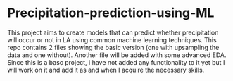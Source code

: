 # Precipitation-prediction-using-ML
This project aims to create models that can predict whether precipitation will occur or not in LA using common machine learning techniques.
This repo contains 2 files showing the basic version (one with upsampling the data and one without).
Another file will be added with some advanced EDA. Since this is a basc project, i have not added any functionality to it yet but I will work on it
and add it as and when I acquire the necessary skills.
